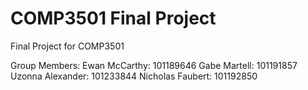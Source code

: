 # COMP3501 Final Project
Final Project for COMP3501

Group Members:
Ewan McCarthy: 101189646
Gabe Martell: 101191857
Uzonna Alexander: 101233844
Nicholas Faubert: 101192850
